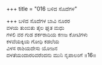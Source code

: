 +++
title = "016 ಬಳಿದ ಸೊದೆಗಳ"

+++
ಬಳಿದ ಸೊದೆಗಳ ಬಾವಿ ನೂರರ  
ವಳಯ ತುಂಬಿತು ತೈಲ ಘೃತ ಮಧು  
ಗಳಲಿ ವರ ಗುಡ ಶರ್ಕರಾದಿಯ ಕಣಜ ಕೋಟಿಗಳು  
ಕಳವೆಯಕ್ಕಿಯ ಗೋಧಿ ಕಡಲೆಯ   
ವಿಳಸ ರಾಶಿಯದೇಸು ಯೋಜನ   
ದಳತೆಯಂದಾರರಿವರೆಂದನು ಮುನಿ ನೃಪಾಲಂಗೆ   ॥16॥